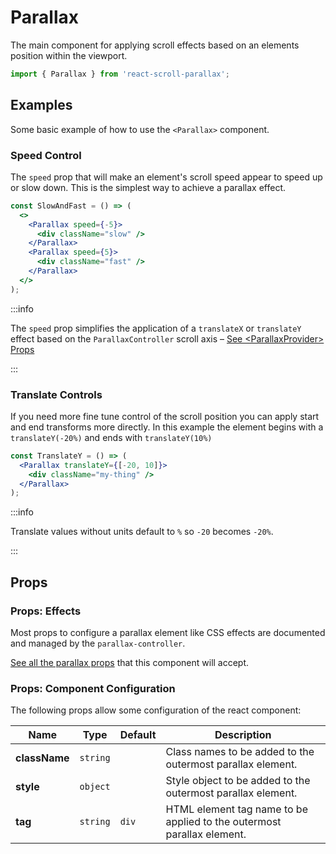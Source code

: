 # Parallax

The main component for applying scroll effects based on an elements position within the viewport.

```jsx
import { Parallax } from 'react-scroll-parallax';
```

## Examples

Some basic example of how to use the `<Parallax>` component.

### Speed Control

The `speed` prop that will make an element's scroll speed appear to speed up or slow down. This is the simplest way to achieve a parallax effect.

```jsx
const SlowAndFast = () => (
  <>
    <Parallax speed={-5}>
      <div className="slow" />
    </Parallax>
    <Parallax speed={5}>
      <div className="fast" />
    </Parallax>
  </>
);
```

:::info

The `speed` prop simplifies the application of a `translateX` or `translateY` effect based on the `ParallaxController` scroll axis – [See <ParallaxProvider\> Props](/docs/usage/components/parallax-provider#parallaxprovider-props)

:::

### Translate Controls

If you need more fine tune control of the scroll position you can apply start and end transforms more directly. In this example the element begins with a `translateY(-20%)` and ends with `translateY(10%)`

```jsx
const TranslateY = () => (
  <Parallax translateY={[-20, 10]}>
    <div className="my-thing" />
  </Parallax>
);
```

:::info

Translate values without units default to `%` so `-20` becomes `-20%`.

:::

## Props

### Props: Effects

Most props to configure a parallax element like CSS effects are documented and managed by the `parallax-controller`.

[See all the parallax props](https://parallax-controller.vercel.app/docs/usage/props) that this component will accept.

### Props: Component Configuration

The following props allow some configuration of the react component:

| Name          |   Type   | Default | Description                                                            |
| ------------- | :------: | :------ | ---------------------------------------------------------------------- |
| **className** | `string` |         | Class names to be added to the outermost parallax element.             |
| **style**     | `object` |         | Style object to be added to the outermost parallax element.            |
| **tag**       | `string` | `div`   | HTML element tag name to be applied to the outermost parallax element. |
